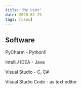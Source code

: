 ```yaml
---
title: "My uses"
date: 2020-02-29
tags: [uses]
---
```


## Software

PyCharm - Python!!

IntelliJ IDEA - Java

Visual Studio - C, C#

Visual Studio Code - as text editor